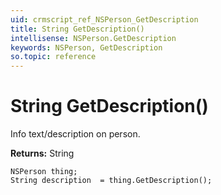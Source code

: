 ```yaml
---
uid: crmscript_ref_NSPerson_GetDescription
title: String GetDescription()
intellisense: NSPerson.GetDescription
keywords: NSPerson, GetDescription
so.topic: reference
---
```


# String GetDescription()

Info text/description on person.

**Returns:** String

```crmscript
NSPerson thing;
String description  = thing.GetDescription();
```

